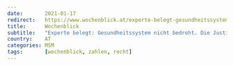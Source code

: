 ```yaml
---
date:       2021-01-17
redirect:   https://www.wochenblick.at/experte-belegt-gesundheitssystem-nicht-bedroht-die-justiz-erwacht/
title:      Wochenblick
subtitle:   "Experte belegt: Gesundheitssystem nicht bedroht. Die Justiz erwacht!"
country:    AT
categories: MSM
tags:       [wochenblick, zahlen, recht]
---
```

